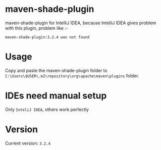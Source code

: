 # maven-shade-plugin
maven-shade-plugin for IntelliJ IDEA, because IntelliJ IDEA gives problem with this plugin, problem like :- 
```
maven-shade-plugin:3.2.4 was not found
```
# Usage
Copy and paste the maven-shade-plugin folder to 
`C:\Users\$USER\.m2\repository\org\apache\maven\plugins` folder.

# IDEs need manual setup
Only `InteliJ IDEA`, others work perfectly

# Version
Current version: `3.2.4`
